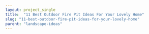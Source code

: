 ```yaml
---
layout: project_single
title:  "11 Best Outdoor Fire Pit Ideas For Your Lovely Home"
slug: "11-best-outdoor-fire-pit-ideas-for-your-lovely-home"
parent: "landscape-ideas"
---
```

 